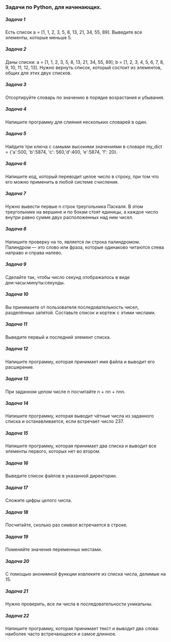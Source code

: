### Задачи по Python, для начинающих.
##### Задача 1
Есть список a = [1, 1, 2, 3, 5, 8, 13, 21, 34, 55, 89].
Выведите все элементы, которые меньше 5.

##### Задача 2
Даны списки:
a = [1, 1, 2, 3, 5, 8, 13, 21, 34, 55, 89];
b = [1, 2, 3, 4, 5, 6, 7, 8, 9, 10, 11, 12, 13].
Нужно вернуть список, который состоит из элементов, общих для этих двух списков.

##### Задача 3
Отсортируйте словарь по значению в порядке возрастания и убывания.

##### Задача 4
Напишите программу для слияния нескольких словарей в один.

##### Задача 5
Найдите три ключа с самыми высокими значениями в словаре my_dict = {'a':500, 'b':5874, 'c': 560,'d':400, 'e':5874, 'f': 20}.

##### Задача 6
Напишите код, который переводит целое число в строку, при том что его можно применить в любой системе счисления.

##### Задача 7
Нужно вывести первые n строк треугольника Паскаля. В этом треугольнике на вершине и по бокам стоят единицы, а каждое число внутри равно сумме двух расположенных над ним чисел.

##### Задача 8
Напишите проверку на то, является ли строка палиндромом. Палиндром — это слово или фраза, которые одинаково читаются слева направо и справа налево.

##### Задача 9
Сделайте так, чтобы число секунд отображалось в виде дни:часы:минуты:секунды.

##### Задача 10
Вы принимаете от пользователя последовательность чисел, разделённых запятой. Составьте список и кортеж с этими числами.

##### Задача 11
Выведите первый и последний элемент списка.

##### Задача 12
Напишите программу, которая принимает имя файла и выводит его расширение.

##### Задача 13
При заданном целом числе n посчитайте n + nn + nnn.

##### Задача 14
Напишите программу, которая выводит чётные числа из заданного списка и останавливается, если встречает число 237.

##### Задача 15
Напишите программу, которая принимает два списка и выводит все элементы первого, которых нет во втором.

##### Задача 16
Выведите список файлов в указанной директории.

##### Задача 17
Сложите цифры целого числа.

##### Задача 18
Посчитайте, сколько раз символ встречается в строке.

##### Задача 19
Поменяйте значения переменных местами.

##### Задача 20
С помощью анонимной функции извлеките из списка числа, делимые на 15.

##### Задача 21
Нужно проверить, все ли числа в последовательности уникальны.

##### Задача 22
Напишите программу, которая принимает текст и выводит два слова: наиболее часто встречающееся и самое длинное.
